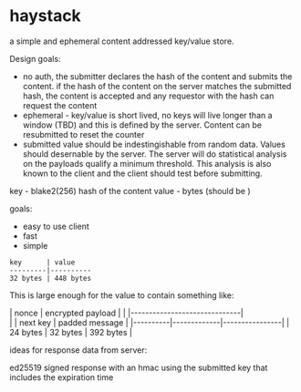# haystack

a simple and ephemeral content addressed key/value store.

Design goals:
- no auth, the submitter declares the hash of the content and submits the content. if the hash of the content on the server matches the submitted hash, the content is accepted and any requestor with the hash can request the content
- ephemeral - key/value is short lived, no keys will live longer than a window (TBD) and this is defined by the server. Content can be resubmitted to reset the counter
- submitted value should be indestingishable from random data. Values should desernable by the server. The server will do statistical analysis on the payloads qualify a minimum threshold. This analysis is also known to the client and the client should test before submitting.

key - blake2(256) hash of the content
value - bytes (should be )

goals:
- easy to use client
- fast
- simple

```
key      | value
---------|----------
32 bytes | 448 bytes
```

This is large enough for the value to contain something like:

|  nonce   |     encrypted payload        |
|          |------------------------------|  
|          | next key    | padded message |
|----------|-------------|----------------|
| 24 bytes | 32 bytes    | 392 bytes      |


ideas for response data from server:

ed25519 signed response with an hmac using the submitted key that includes the expiration time  

